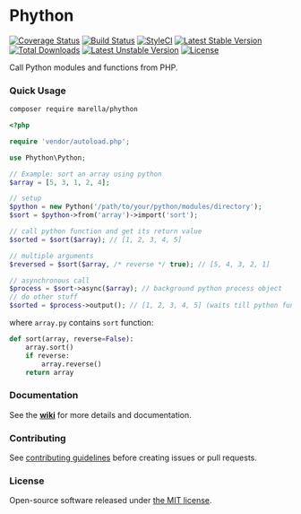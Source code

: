 # Phython

[![Coverage Status](https://coveralls.io/repos/github/marella/phython/badge.svg?branch=master)](https://coveralls.io/github/marella/phython?branch=master)
[![Build Status](https://travis-ci.org/marella/phython.svg?branch=master)](https://travis-ci.org/marella/phython)
[![StyleCI](https://styleci.io/repos/76745760/shield?style=flat)](https://styleci.io/repos/76745760)
[![Latest Stable Version](https://poser.pugx.org/marella/phython/v/stable)](https://packagist.org/packages/marella/phython) [![Total Downloads](https://poser.pugx.org/marella/phython/downloads)](https://packagist.org/packages/marella/phython) [![Latest Unstable Version](https://poser.pugx.org/marella/phython/v/unstable)](https://packagist.org/packages/marella/phython) [![License](https://poser.pugx.org/marella/phython/license)](https://packagist.org/packages/marella/phython)

Call Python modules and functions from PHP.

### Quick Usage

```sh
composer require marella/phython
```

```php
<?php

require 'vendor/autoload.php';

use Phython\Python;

// Example: sort an array using python
$array = [5, 3, 1, 2, 4];

// setup
$python = new Python('/path/to/your/python/modules/directory');
$sort = $python->from('array')->import('sort');

// call python function and get its return value
$sorted = $sort($array); // [1, 2, 3, 4, 5]

// multiple arguments
$reversed = $sort($array, /* reverse */ true); // [5, 4, 3, 2, 1]

// asynchronous call
$process = $sort->async($array); // background python process object
// do other stuff
$sorted = $process->output(); // [1, 2, 3, 4, 5] (waits till python function returns)
```

where `array.py` contains `sort` function:
```py
def sort(array, reverse=False):
    array.sort()
    if reverse:
        array.reverse()
    return array
```

### Documentation
See the **[wiki]** for more details and documentation.

### Contributing
See [contributing guidelines] before creating issues or pull requests.

### License
Open-source software released under [the MIT license][license].

[wiki]: https://github.com/marella/phython/wiki
[contributing guidelines]: /.github/CONTRIBUTING.md
[license]: /LICENSE
